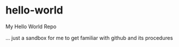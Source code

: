 # hello-world
My Hello World Repo

... just a sandbox for me to get familiar with github and its procedures 
